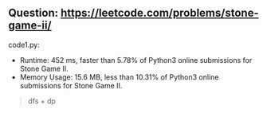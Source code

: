 ## Question: https://leetcode.com/problems/stone-game-ii/

code1.py:
* Runtime: 452 ms, faster than 5.78% of Python3 online submissions for Stone Game II.
* Memory Usage: 15.6 MB, less than 10.31% of Python3 online submissions for Stone Game II.
> dfs + dp